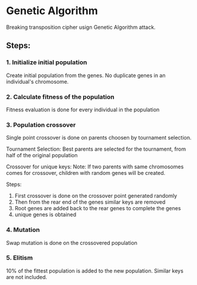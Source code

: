 # Genetic Algorithm

Breaking transposition cipher usign Genetic Algorithm attack.

## Steps:

### 1. Initialize initial population

Create initial population from the genes. No duplicate genes in an individual's chromosome.

### 2. Calculate fitness of the population

Fitness evaluation is done for every individual in the population

### 3. Population crossover

Single point crossover is done on parents choosen by tournament selection.

Tournament Selection: Best parents are selected for the tournament, from half of the original population

Crossover for unique keys:
Note: If two parents with same chromosomes comes for crossover, children with random genes will be created.

Steps:
1. First crossover is done on the crossover point generated randomly
2. Then from the rear end of the genes similar keys are removed
3. Root genes are added back to the rear genes to complete the genes
4. unique genes is obtained

### 4. Mutation

Swap mutation is done on the crossovered population

### 5. Elitism

10% of the fittest population is added to the new population.
Similar keys are not included.

